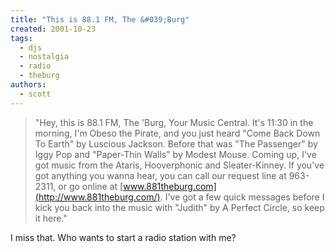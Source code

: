 ```yaml
---
title: "This is 88.1 FM, The &#039;Burg"
created: 2001-10-23
tags:
  - djs
  - nostalgia
  - radio
  - theburg
authors:
  - scott
---
```


> "Hey, this is 88.1 FM, The 'Burg, Your Music Central. It's 11:30 in the morning, I'm Obeso the Pirate, and you just heard "Come Back Down To Earth" by Luscious Jackson. Before that was "The Passenger" by Iggy Pop and "Paper-Thin Walls" by Modest Mouse. Coming up, I've got music from the Ataris, Hooverphonic and Sleater-Kinney. If you've got anything you wanna hear, you can call our request line at 963-2311, or go online at [www.881theburg.com](http://www.881theburg.com/). I've got a few quick messages before I kick you back into the music with "Judith" by A Perfect Circle, so keep it here."

I miss that. Who wants to start a radio station with me?
